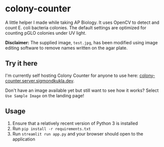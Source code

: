 # colony-counter

A little helper I made while taking AP Biology.
It uses OpenCV to detect and count E. coli bacteria colonies.
The default settings are optimized for counting pGLO colonies under UV light.

**Disclaimer:** The supplied image, `test.jpg`, has been modified using image editing software to remove names written on the agar plate.

## Try it here

I'm currently self hosting Colony Counter for anyone to use here: [colony-counter.server.sigmondkukla.dev](https://colony-counter.server.sigmondkukla.dev).

Don't have an image available yet but still want to see how it works? Select `Use Sample Image` on the landing page!

## Usage

1. Ensure that a relatively recent version of Python 3 is installed
2. Run `pip install -r requirements.txt`
3. Run `streamlit run app.py` and your browser should open to the application
